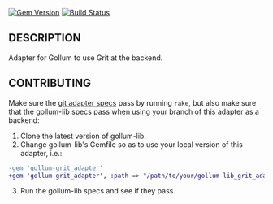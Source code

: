[![Gem Version](https://badge.fury.io/rb/gollum-grit_adapter.svg)](http://badge.fury.io/rb/gollum-grit_adapter)
[![Build Status](https://travis-ci.org/gollum/grit_adapter.svg?branch=master)](https://travis-ci.org/gollum/grit_adapter)

## DESCRIPTION

Adapter for Gollum to use Grit at the backend.

## CONTRIBUTING

Make sure the [git adapter specs](https://github.com/gollum/adapter_specs) pass by running `rake`, but also make sure that the [gollum-lib](https://github.com/gollum/gollum-lib) specs pass when using your branch of this adapter as a backend:
1. Clone the latest version of gollum-lib.
2. Change gollum-lib's Gemfile so as to use your local version of this adapter, i.e.:
```diff
-gem 'gollum-grit_adapter'
+gem 'gollum-grit_adapter', :path => "/path/to/your/gollum-lib_grit_adapter"
```
3. Run the gollum-lib specs and see if they pass.
